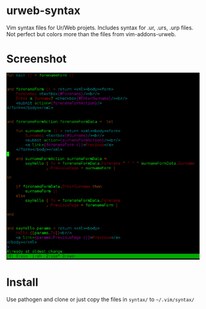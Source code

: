urweb-syntax
============
Vim syntax files for Ur/Web projets.
Includes syntax for .ur, .urs, .urp files.
Not perfect but colors more than the files from vim-addons-urweb.

Screenshot
==========
![Screenshot](/capture.jpg?raw=true "Screenshot")

Install
=======
Use pathogen and clone or just copy the files in `syntax/` to `~/.vim/syntax/`
